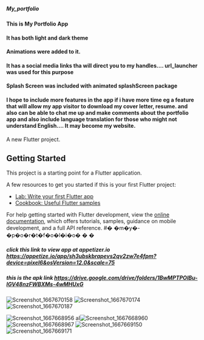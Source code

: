 
##### My_portfolio
#### This is My Portfolio App
#### It has both light and dark theme
#### Animations were added to it.
#### It has a social media links tha will direct you to my handles.... url_launcher was used for this purpose
#### Splash Screen was included with animated splashScreen package
#### I hope to include more features in the app if i have more time eg a feature that will allow my app visitor to download my cover letter, resume. and also can be able to chat me up and make comments about the portfolio app and also include language translation for those who might not understand English.... It may become my website.

A new Flutter project.

## Getting Started

This project is a starting point for a Flutter application.

A few resources to get you started if this is your first Flutter project:

- [Lab: Write your first Flutter app](https://docs.flutter.dev/get-started/codelab)
- [Cookbook: Useful Flutter samples](https://docs.flutter.dev/cookbook)

For help getting started with Flutter development, view the
[online documentation](https://docs.flutter.dev/), which offers tutorials,
samples, guidance on mobile development, and a full API reference.
#� �m�y�-�p�o�r�t�f�o�l�i�o�
�
�

#####  click this link to view app at appetizer.io https://appetize.io/app/sh3ubskbrapevs2qv2zw7e4fpm?device=pixel6&osVersion=12.0&scale=75
##### this is the apk link https://drive.google.com/drive/folders/1BwMPTPOIBu-IGV48nzFWBXMs-4wMHUxG



![Screenshot_1667670158](https://user-images.githubusercontent.com/64620590/200134025-a7d9185e-b1f5-4605-9e44-31b83d109be8.png)
![Screenshot_1667670174](https://user-images.githubusercontent.com/64620590/200134030-3307b8f9-87e5-4a91-876f-1a60312ff737.png)
![Screenshot_1667670187](https://user-images.githubusercontent.com/64620590/200134040-cdf38998-c6cf-4213-bf1a-506964e29069.png)

![Screenshot_1667668956](https://user-images.githubusercontent.com/64620590/200133990-7ac145d0-6ebb-472b-997a-c02226f41869.png)
al![Screenshot_1667668960](https://user-images.githubusercontent.com/64620590/200133992-1fc9cf86-c72b-4d7f-93a2-059c999b6569.png)
![Screenshot_1667668967](https://user-images.githubusercontent.com/64620590/200133995-66204738-1546-4c43-8023-8478f68afd43.png)
![Screenshot_1667669150](https://user-images.githubusercontent.com/64620590/200134006-e6c4f117-c43e-4f00-91c9-c1b215afc38c.png)
![Screenshot_1667669171](https://user-images.githubusercontent.com/64620590/200134015-6942ab56-cc97-4bac-96dd-2f684159dca5.png)


